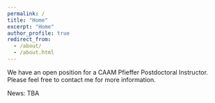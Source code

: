 ```yaml
---
permalink: /
title: "Home"
excerpt: "Home"
author_profile: true
redirect_from: 
  - /about/
  - /about.html
---
```


We have an open position for a CAAM Pfieffer Postdoctoral Instructor. 
Please feel free to contact me for more information. 

News: TBA
